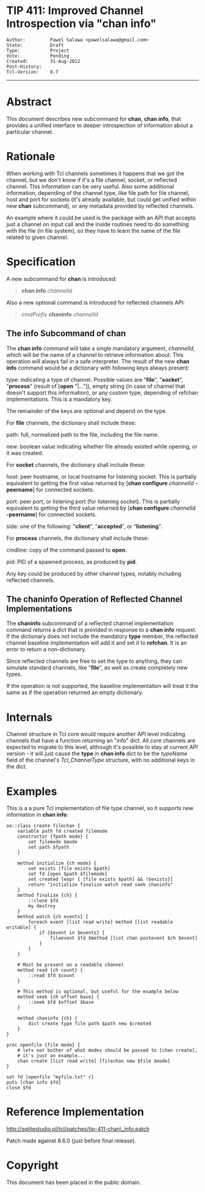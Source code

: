 # TIP 411: Improved Channel Introspection via "chan info"
	Author:         Pawel Salawa <pawelsalawa@gmail.com>
	State:          Draft
	Type:           Project
	Vote:           Pending
	Created:        31-Aug-2012
	Post-History:   
	Tcl-Version:    8.7
-----

# Abstract

This document describes new subcommand for **chan**, **chan info**, that
provides a unified interface to deeper introspection of information about a
particular channel.

# Rationale

When working with Tcl channels sometimes it happens that we got the channel,
but we don't know if it's a file channel, socket, or reflected channel. This
information can be very useful. Also some additional information, depending of
the channel type, like file path for file channel, host and port for sockets
\(it's already available, but could get unified within new **chan**
subcommand\), or any metadata provided by reflected channels.

An example where it could be used is the package with an API that accepts just
a channel on input call and the inside routines need to do something with the
file \(in file system\), so they have to learn the name of the file related to
given channel.

# Specification

A new subcommand for **chan** is introduced:

 > **chan info** _channelId_

Also a new optional command is introduced for reflected channels API:

 > _cmdPrefix_ **chaninfo** _channelId_

## The info Subcommand of chan

The **chan info** command will take a single mandatory argument,
_channelId_, which will be the name of a channel to retrieve information
about. This operation will always fail in a safe interpreter. The result of
the new **chan info** command would be a dictionary with following keys
always present:

 type: indicating a type of channel. Possible values are "**file**",
   "**socket**", "**process**" \(result of [**open** "\|..."]\), empty
   string \(in case of channel that doesn't support this information\), or any
   custom type, depending of refchan implementations. This is a mandatory key.

The remainder of the keys are optional and depend on the type.

For **file** channels, the dictionary shall include these:

 path: full, normalized path to the file, including the file name.

 new: boolean value indicating whether file already existed while opening, or
   it was created.

For **socket** channels, the dictionary shall include these:

 host: peer hostname, or local hostname for listening socket. This is
   partially equivalent to getting the first value returned by [**chan
   configure** _channelId_ **-peername**] for connected sockets.

 port: peer port, or listening port \(for listening socket\). This is partially
   equivalent to getting the third value returned by [**chan configure**
   _channelId_ **-peername**] for connected sockets.

 side: one of the
 following: "**client**", "**accepted**", or "**listening**".

For **process** channels, the dictionary shall include these:

 cmdline: copy of the command passed to **open**.

 pid: PID of a spawned process, as produced by **pid**.

Any key could be produced by other channel types, notably including reflected channels.

## The chaninfo Operation of Reflected Channel Implementations

The **chaninfo** subcommand of a reflected channel implementation command
returns a dict that is provided in response to a **chan info** request. If
the dictionary does not include the mandatory **type** member, the reflected
channel baseline implementation will add it and set it to **refchan**. It is
an error to return a non-dictionary.

Since reflected channels are free to set the type to anything, they can
simulate standard channels, like "**file**", as well as create completely
new types.

If the operation is not supported, the baseline implementation will treat it
the same as if the operation returned an empty dictionary.

# Internals

Channel structure in Tcl core would require another API level indicating
channels that have a function returning an "info" dict. All core channels are
expected to migrate to this level, although it's possible to stay at current
API version - it will just cause the **type** in **chan info** dict to be
the _typeName_ field of the channel's _Tcl\_ChannelType_ structure, with no
additional keys in the dict.

# Examples

This is a a pure Tcl implementation of file type channel, so it supports new
information in **chan info**:

	oo::class create filechan {
	    variable path fd created filemode
	    constructor {fpath mode} {
	        set filemode $mode
	        set path $fpath
	    }
	
	    method initialize {ch mode} {
	        set exists [file exists $path]
	        set fd [open $path $filemode]
	        set created [expr { [file exists $path] && !$exists}]
	        return "initialize finalize watch read seek chaninfo"
	    }
	    method finalize {ch} {
	        ::close $fd
	        my destroy
	    }
	    method watch {ch events} {
	        foreach event [list read write] method [list readable writable] {
	            if {$event in $events} {
	                fileevent $fd $method [list chan postevent $ch $event]
	            }
	        }
	    }
	
	    # Must be present on a readable channel
	    method read {ch count} {
	        ::read $fd $count
	    }
	
	    # This method is optional, but useful for the example below
	    method seek {ch offset base} {
	        ::seek $fd $offset $base
	    }
	
	    method chaninfo {ch} {
	        dict create type file path $path new $created
	    }
	}
	
	proc openfile {file mode} {
	    # lets not bother of what modes should be passed to [chan create],
	    # it's just an example...
	    chan create [list read write] [filechan new $file $mode]
	}
	
	set fd [openfile "myfile.txt" r]
	puts [chan info $fd]
	close $fd

# Reference Implementation

<http://sqlitestudio.pl/tcl/patches/tip-411-chan\_info.patch>

Patch made against 8.6.0 \(just before final release\).

# Copyright

This document has been placed in the public domain.

